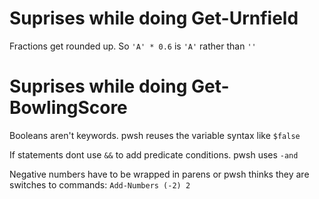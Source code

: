 # Suprises while doing Get-Urnfield

Fractions get rounded up. So `'A' * 0.6` is `'A'` rather than `''`

# Suprises while doing Get-BowlingScore

Booleans aren't keywords. pwsh reuses the variable syntax like `$false`

If statements dont use `&&` to add predicate conditions. pwsh uses `-and`

Negative numbers have to be wrapped in parens or pwsh thinks they are switches to commands: `Add-Numbers (-2) 2`